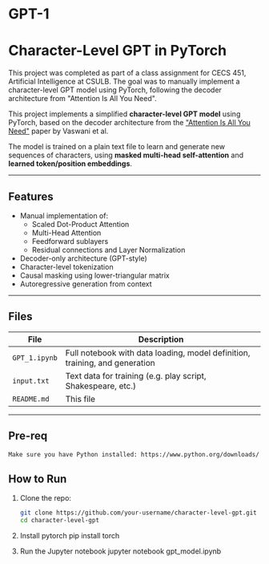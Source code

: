 # GPT-1

# Character-Level GPT in PyTorch

This project was completed as part of a class assignment for CECS 451, Artificial Intelligence at CSULB.
The goal was to manually implement a character-level GPT model using PyTorch, following the decoder architecture from "Attention Is All You Need".

This project implements a simplified **character-level GPT model** using PyTorch, based on the decoder architecture from the ["Attention Is All You Need"](https://arxiv.org/abs/1706.03762) paper by Vaswani et al.

The model is trained on a plain text file to learn and generate new sequences of characters, using **masked multi-head self-attention** and **learned token/position embeddings**.

---

## Features

- Manual implementation of:
  - Scaled Dot-Product Attention
  - Multi-Head Attention
  - Feedforward sublayers
  - Residual connections and Layer Normalization
- Decoder-only architecture (GPT-style)
- Character-level tokenization
- Causal masking using lower-triangular matrix
- Autoregressive generation from context

---

## Files

| File | Description |
|------|-------------|
| `GPT_1.ipynb` | Full notebook with data loading, model definition, training, and generation |
| `input.txt`       | Text data for training (e.g. play script, Shakespeare, etc.) |
| `README.md`       | This file |

---

## Pre-req
    Make sure you have Python installed: https://www.python.org/downloads/

## How to Run

1. Clone the repo:
   ```bash
   git clone https://github.com/your-username/character-level-gpt.git
   cd character-level-gpt

2. Install pytorch
    pip install torch

3. Run the Jupyter notebook
    jupyter notebook gpt_model.ipynb
